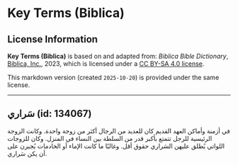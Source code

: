 # Key Terms (Biblica)

## License Information

**Key Terms (Biblica)** is based on and adapted from: _Biblica Bible Dictionary_, [Biblica, Inc.](https://www.biblica.com/), 2023, which is licensed under a [CC BY-SA 4.0 license](https://creativecommons.org/licenses/by-sa/4.0/legalcode.en).

This markdown version (created `2025-10-20`) is provided under the same license.



--------------------------------

## سَراري (id: 134067)

في أزمنة وأماكن العهد القديم كان للعديد من الرجال أكثر من زوجة واحدة. وكانت الزوجة الرئيسية للرجل تتمتع بأكبر قدر من السلطة بين النساء في المنزل. وكان للزوجات اللواتي يُطلق عليهن السَراري حقوق أقل. وغالبًا ما كانت الإماء أو الخادمات يُجبرن على أن يكن سَراري.


